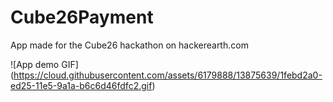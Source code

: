 # Cube26Payment

App made for the Cube26 hackathon on hackerearth.com


![App demo GIF] (https://cloud.githubusercontent.com/assets/6179888/13875639/1febd2a0-ed25-11e5-9a1a-b6c6d46fdfc2.gif)
